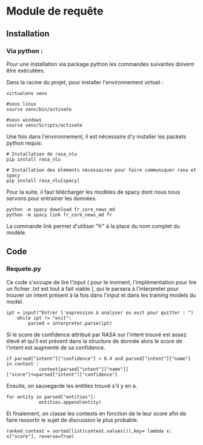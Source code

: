# Module de requête
## Installation
### Via python  :
Pour une installation via package python les commandes suivantes doivent être exécutées.

Dans la racine du projet, pour installer l'environnement virtuel :
```
virtualenv venv

#sous linux
source venv/bin/activate

#sous windows
source venv/Scripts/activate
```

Une fois dans l'environnement, il est nécessaire d'y installer les packets python requis:

```
# Installation de rasa_nlu
pip install rasa_nlu

# Installation des éléments nécessaires pour faire communiquer rasa et spacy
pip install rasa_nlu[spacy]
```
Pour la suite, il faut télécharger les modèles de spacy dont nous nous servons pour entrainer les données.

```
python -m spacy download fr_core_news_md
python -m spacy link fr_core_news_md fr
```

La commande link permet d'utiliser "fr" à la place du nom complet du modèle.

## Code
### Requete.py

Ce code s'occupe de lire l'input ( pour le moment, l'implémentation pour lire un fichier .txt est tout à fait viable ),
qui le parsera à l'interpreter pour trouver un intent présent à la fois dans l'input et dans les training models du model.

```
ipt = input("Entrer l'expression à analyser ou exit pour quitter : ")
    while ipt != "exit":
        parsed = interpreter.parse(ipt)
```

Si le score de confidence attribué par RASA sur l'intent trouvé est assez élevé et qu'il est présent dans la structure
de donnée alors le score de l'intent est augmenté de sa confidence.

```
if parsed["intent"]["confidence"] > 0.4 and parsed["intent"]["name"] in context :
            context[parsed["intent"]["name"]]["score"]+=parsed["intent"]["confidence"]
```

Ensuite, on sauvegarde les entities trouvé s'il y en a.

```
for entity in parsed["entities"]:
            entities.append(entity)

```

Et finalement, on classe les contexts en fonction de le leur score afin de faire ressortir le sujet de discussion le plus probable.

```
ranked_context = sorted(list(context.values()),key= lambda x: x["score"], reverse=True)
```
